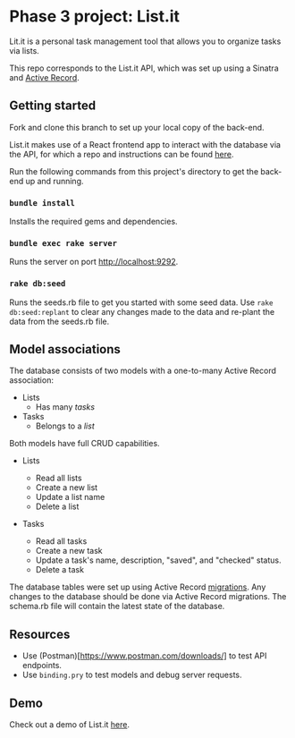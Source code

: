 # Phase 3 project: List.it

Lit.it is a personal task management tool that allows you to organize tasks via lists. 

This repo corresponds to the List.it API, which was set up using a Sinatra and [Active Record](https://guides.rubyonrails.org/active_record_basics.html).

## Getting started

Fork and clone this branch to set up your local copy of the back-end.

List.it makes use of a React frontend app to interact with the database via the API, for which a repo and instructions can be found [here](https://github.com/rreymundi/phase-3-project-frontend).

Run the following commands from this project's directory to get the back-end up and running.

### `bundle install`

Installs the required gems and dependencies.

### `bundle exec rake server`

Runs the server on port [http://localhost:9292](http://localhost:9292).

### `rake db:seed`

Runs the seeds.rb file to get you started with some seed data. Use `rake db:seed:replant` to clear any changes made to the data and re-plant the data from the seeds.rb file.

## Model associations

The database consists of two models with a one-to-many Active Record association:

- Lists
  - Has many *tasks*
- Tasks
  - Belongs to a *list*

Both models have full CRUD capabilities.

- Lists
  - Read all lists
  - Create a new list
  - Update a list name
  - Delete a list

- Tasks
  - Read all tasks
  - Create a new task
  - Update a task's name, description, "saved", and "checked" status.
  - Delete a task

The database tables were set up using Active Record [migrations](https://guides.rubyonrails.org/active_record_migrations.html#using-the-change-method). Any changes to the database should be done via Active Record migrations. The schema.rb file will contain the latest state of the database.

## Resources

- Use (Postman)[https://www.postman.com/downloads/] to test API endpoints.
- Use `binding.pry` to test models and debug server requests.

## Demo

Check out a demo of List.it [here](https://youtu.be/xhb5Ozqw3Hk).